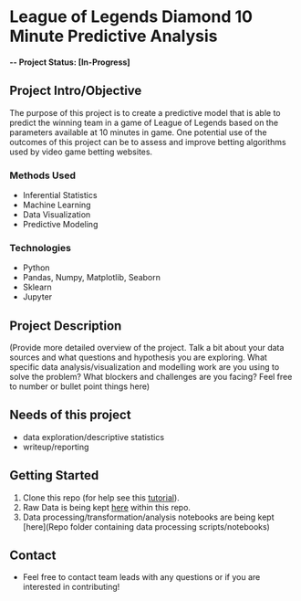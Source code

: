 # League of Legends Diamond 10 Minute Predictive Analysis


#### -- Project Status: [In-Progress]


## Project Intro/Objective
The purpose of this project is to create a predictive model that is able to predict the winning team in a game of League of Legends based on the parameters available at 10 minutes in game. One potential use of the outcomes of this project can be to assess and improve betting algorithms used by video game betting websites. 


### Methods Used
* Inferential Statistics
* Machine Learning
* Data Visualization
* Predictive Modeling


### Technologies
* Python
* Pandas, Numpy, Matplotlib, Seaborn
* Sklearn
* Jupyter


## Project Description
(Provide more detailed overview of the project.  Talk a bit about your data sources and what questions and hypothesis you are exploring. What specific data analysis/visualization and modelling work are you using to solve the problem? What blockers and challenges are you facing?  Feel free to number or bullet point things here)

## Needs of this project

- data exploration/descriptive statistics
- writeup/reporting


## Getting Started

1. Clone this repo (for help see this [tutorial](https://help.github.com/articles/cloning-a-repository/)).
2. Raw Data is being kept [here](https://github.com/SharnSingh/LeagueOfLegends_Diamond_PredictiveAnalysis/blob/master/high_diamond_ranked_10min.csv) within this repo.    
3. Data processing/transformation/analysis notebooks are being kept [here](Repo folder containing data processing scripts/notebooks)


## Contact
* Feel free to contact team leads with any questions or if you are interested in contributing!
